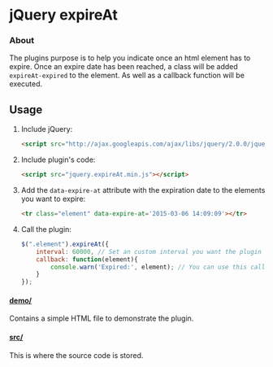 # jQuery expireAt

### About

The plugins purpose is to help you indicate once an html element has to expire. Once an expire date has been reached, a class will be added `expireAt-expired` to the element. As well as a callback function will be executed. 

## Usage

1. Include jQuery:

	```html
	<script src="http://ajax.googleapis.com/ajax/libs/jquery/2.0.0/jquery.min.js"></script>
	```

2. Include plugin's code:

	```html
	<script src="jquery.expireAt.min.js"></script>
	```

3. Add the `data-expire-at` attribute with the expiration date to the elements you want to expire:

	```html
    <tr class="element" data-expire-at='2015-03-06 14:09:09'></tr>
	```

4. Call the plugin:

	```javascript
    $(".element").expireAt({
		interval: 60000, // Set an custom interval you want the plugin to iterate through the elements. The default is 60 seconds
		callback: function(element){
			console.warn('Expired:', element); // You can use this callback function to handle the expired element
		}
	});
	```

#### [demo/](https://github.com/Kreshnik/expireAt/tree/master)

Contains a simple HTML file to demonstrate the plugin.

#### [src/](https://github.com/Kreshnik/expireAt/tree/master/src)

This is where the source code is stored.
